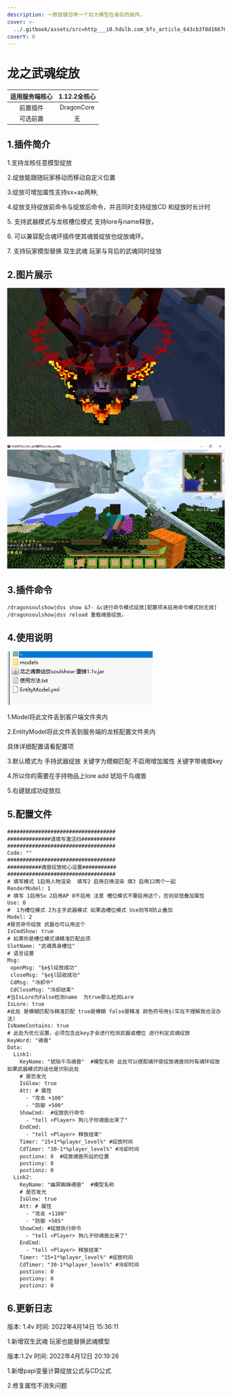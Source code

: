 ```yaml
---
description: 一款按键召唤一个巨大模型在身后的插件。
cover: >-
  ../.gitbook/assets/src=http___i0.hdslb.com_bfs_article_643cb3f8d166763b7f2ea894adeffe7b93301acb.jpg&refer=http___i0.hdslb.jpg
coverY: 0
---
```


# 龙之武魂绽放

| 适用服务端核心 |  1.12.2全核心 |
| :-----: | :--------: |
|   前置插件  | DragonCore |
|   可选前置  |      无     |

## 1.插件简介

1.支持龙核任意模型绽放

2.绽放能跟随玩家移动而移动自定义位置

3.绽放可增加属性支持sx+ap两种,

4.绽放支持绽放前命令与绽放后命令，并且同时支持绽放CD 和绽放时长计时

5\. 支持武器模式与龙核槽位模式 支持lore与name释放，

6\. 可以兼容配合魂环插件使其魂兽绽放也绽放魂环。

7\. 支持玩家模型替换 双生武魂 玩家与背后的武魂同时绽放

## 2.图片展示

![](<../.gitbook/assets/image (7) (1) (1) (1) (1) (1) (1) (1) (1) (1) (1).png>)

![](<../.gitbook/assets/image (5) (1) (1) (1) (1) (1) (1) (1) (1).png>)

## 3.插件命令

```
/dragonsoulshow|dss show &7- &c进行命令模式绽放[配置项未启用命令模式则无效]
/dragonsoulshow|dss reload 重载魂兽绽放。
```

## 4.使用说明



![](<../.gitbook/assets/image (6) (1) (1) (1) (1) (1) (1) (1).png>)

1.Model将此文件丢到客户端文件夹内

2.EntityModel将此文件丢到服务端的龙核配置文件夹内

具体详细配置请看配置项

3.默认模式为 手持武器绽放 关键字为模糊匹配 不启用增加属性 关键字带魂兽key

4.所以你的需要在手持物品上lore add 琥珀千鸟魂兽

5.右键就成功绽放拉



## 5.配置文件

```
###################################
##############请填写激活码###########
###################################
Code: ""
###################################
###########魂兽绽放核心设置###########
###################################
# 填写模式 1启用人物渲染  填写2 启用召唤渲染 填3 启用12两个一起
RenderModel: 1
# 填写 1启用Sx 2启用AP 0不启用 注意 槽位模式不要启用这个，否则双倍叠加属性
Use: 0
#  1为槽位模式 2为主手武器模式 如果选槽位模式 Use则写0防止叠加
Model: 2
#是否命令绽放 武器也可以用这个
IsCmdShow: true
# 如果你是槽位模式请精准匹配此项
SlotName: "武魂真身槽位"
# 语言设置
Msg:
 openMsg: "§e§l绽放成功"
 closeMsg: "§e§l回收成功"
 CdMsg: "冷却中"
 CdCloseMsg: "冷却结束"
#当IsLore为False检测name  为true那么检测Lore
IsLore: true
#此处 是模糊匹配与精准匹配 true是模糊 false是精准 颜色符号用§(实在不理解我也没办法)
IsNameContains: true
# 此处为优化设置，必须包含此key才会进行检测武器或槽位 进行判定武魂绽放
KeyWord: "魂兽"
Data:
  Link1:
    KeyName: "琥珀千鸟魂兽"  #模型名称 此处可以搭配魂环使绽放魂兽同时有魂环绽放 如果武器模式的话也是识别此处
    # 是否发光
    IsGlow: true
    Att: # 属性
      - "攻击 +100"
      - "防御 +500"
    ShowCmd:  #绽放执行命令
      - "tell <Player> 狗儿子你魂兽出来了"
    EndCmd:
      - "tell <Player> 释放结束"
    Timer: "15+1*%player_level%" #绽放时间
    CdTimer: "30-1*%player_level%" #冷却时间
    postionx: 0  #绽放魂兽所站的位置
    postiony: 0
    postionz: 0
  Link2:
    KeyName: "幽冥蜘蛛魂兽"  #模型名称
    # 是否发光
    IsGlow: true
    Att: # 属性
      - "攻击 +1100"
      - "防御 +505"
    ShowCmd: #绽放执行命令
      - "tell <Player> 狗儿子你魂兽出来了"
    EndCmd:
      - "tell <Player> 释放结束"
    Timer: "15+1*%player_level%" #绽放时间
    CdTimer: "30-1*%player_level%" #冷却时间
    postionx: 0
    postiony: 0
    postionz: 0

```

## 6.更新日志

版本: 1.4v 时间: 2022年4月14日 15:36:11

1.新增双生武魂 玩家也能替换武魂模型

版本:1.2v 时间: 2022年4月12日 20:19:26

1.新增papi变量计算绽放公式与CD公式&#x20;

2.修复属性不消失问题
